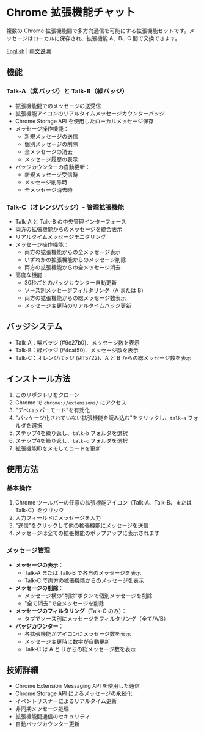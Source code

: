 # Chrome 拡張機能チャット

複数の Chrome 拡張機能間で多方向通信を可能にする拡張機能セットです。メッセージはローカルに保存され、拡張機能 A、B、C 間で交換できます。

[English](README.md) | [中文说明](README_CN.md)

## 機能

### Talk-A（紫バッジ）と Talk-B（緑バッジ）
- 拡張機能間でのメッセージの送受信
- 拡張機能アイコンのリアルタイムメッセージカウンターバッジ
- Chrome Storage API を使用したローカルメッセージ保存
- メッセージ操作機能：
  - 新規メッセージの送信
  - 個別メッセージの削除
  - 全メッセージの消去
  - メッセージ履歴の表示
- バッジカウンターの自動更新：
  - 新規メッセージ受信時
  - メッセージ削除時
  - 全メッセージ消去時

### Talk-C（オレンジバッジ）- 管理拡張機能
- Talk-A と Talk-B の中央管理インターフェース
- 両方の拡張機能からのメッセージを統合表示
- リアルタイムメッセージモニタリング
- メッセージ操作機能：
  - 両方の拡張機能からの全メッセージ表示
  - いずれかの拡張機能からのメッセージ削除
  - 両方の拡張機能からの全メッセージ消去
- 高度な機能：
  - 30秒ごとのバッジカウンター自動更新
  - ソース別メッセージフィルタリング（A または B）
  - 両方の拡張機能からの総メッセージ数表示
  - メッセージ変更時のリアルタイムバッジ更新

## バッジシステム
- Talk-A：紫バッジ (#9c27b0)、メッセージ数を表示
- Talk-B：緑バッジ (#4caf50)、メッセージ数を表示
- Talk-C：オレンジバッジ (#ff5722)、A と B からの総メッセージ数を表示

## インストール方法

1. このリポジトリをクローン
2. Chrome で `chrome://extensions/` にアクセス
3. "デベロッパーモード"を有効化
4. "パッケージ化されていない拡張機能を読み込む"をクリックし、`talk-a` フォルダを選択
5. ステップ4を繰り返し、`talk-b` フォルダを選択
6. ステップ4を繰り返し、`talk-c` フォルダを選択
7. 拡張機能IDをメモしてコードを更新

## 使用方法

### 基本操作
1. Chrome ツールバーの任意の拡張機能アイコン（Talk-A、Talk-B、または Talk-C）をクリック
2. 入力フィールドにメッセージを入力
3. "送信"をクリックして他の拡張機能にメッセージを送信
4. メッセージは全ての拡張機能のポップアップに表示されます

### メッセージ管理
- **メッセージの表示**：
  - Talk-A または Talk-B で各自のメッセージを表示
  - Talk-C で両方の拡張機能からのメッセージを表示
- **メッセージの削除**：
  - メッセージ横の"削除"ボタンで個別メッセージを削除
  - "全て消去"で全メッセージを削除
- **メッセージのフィルタリング**（Talk-C のみ）：
  - タブでソース別にメッセージをフィルタリング（全て/A/B）
- **バッジカウンター**：
  - 各拡張機能がアイコンにメッセージ数を表示
  - メッセージ変更時に数字が自動更新
  - Talk-C は A と B からの総メッセージ数を表示

## 技術詳細
- Chrome Extension Messaging API を使用した通信
- Chrome Storage API によるメッセージの永続化
- イベントリスナーによるリアルタイム更新
- 非同期メッセージ処理
- 拡張機能間通信のセキュリティ
- 自動バッジカウンター更新